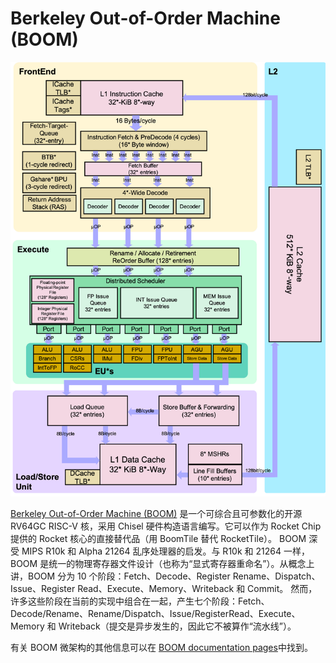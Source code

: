 # Berkeley Out-of-Order Machine (BOOM)

![boom](../assets/boom.png)

[Berkeley Out-of-Order Machine (BOOM)](https://boom-core.org/) 是一个可综合且可参数化的开源 RV64GC RISC-V 核，采用 Chisel 硬件构造语言编写。它可以作为 Rocket Chip 提供的 Rocket 核心的直接替代品（用 BoomTile 替代 RocketTile）。 BOOM 深受 MIPS R10k 和 Alpha 21264 乱序处理器的启发。与 R10k 和 21264 一样，BOOM 是统一的物理寄存器文件设计（也称为“显式寄存器重命名”）。从概念上讲，BOOM 分为 10 个阶段：Fetch、Decode、Register Rename、Dispatch、Issue、Register Read、Execute、Memory、Writeback 和 Commit。 然而，许多这些阶段在当前的实现中组合在一起，产生七个阶段：Fetch、Decode/Rename、Rename/Dispatch、Issue/RegisterRead、Execute、Memory 和 Writeback（提交是异步发生的，因此它不被算作“流水线”）。

有关 BOOM 微架构的其他信息可以在 [BOOM documentation pages](https://docs.boom-core.org/)中找到。